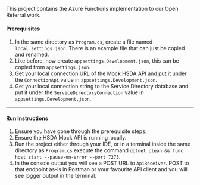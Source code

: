 This project contains the Azure Functions implementation to our Open Referral work.

#### Prerequisites

1. In the same directory as `Program.cs`, create a file named `local.settings.json`. There is an example file that can just be copied and renamed.
2. Like before, now create `appsettings.Development.json`, this can be copied from `appsettings.json`.
3. Get your local connection URL of the Mock HSDA API and put it under the `ConnectionApi` value in `appsettings.Development.json`.
4. Get your local connection string to the Service Directory database and put it under the `ServiceDirectoryConnection` value in `appsettings.Development.json`.

---

#### Run Instructions

1. Ensure you have gone through the prerequisite steps.
2. Ensure the HSDA Mock API is running locally.
3. Run the project either through your IDE, or in a terminal inside the same directory as `Program.cs` execute the command `dotnet clean && func host start --pause-on-error --port 7275`.
4. In the console output you will see a POST URL to `ApiReceiver`. POST to that endpoint as-is in Postman or your favourite API client and you will see logger output in the terminal.